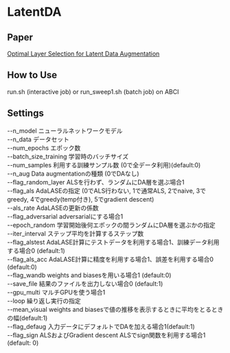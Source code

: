 # LatentDA


## Paper
[Optimal Layer Selection for Latent Data Augmentation](https://arxiv.org/abs/2408.13426)

## How to Use
run.sh (interactive job) or run_sweep1.sh (batch job) on ABCI

## Settings 
--n_model ニューラルネットワークモデル   
--n_data データセット  
--num_epochs エポック数  
--batch_size_training 学習時のバッチサイズ  
--num_samples 利用する訓練サンプル数 (0で全データ利用)(default:0)  
--n_aug Data augmentationの種類 (0でDAなし)  
--flag_random_layer ALSを行わず、ランダムにDA層を選ぶ場合1  
--flag_als AdaLASEの指定 (0でALS行わない, 1で通常ALS, 2でnaive, 3でgreedy, 4でgreedy(temp付き), 5でgradient descent)  
--als_rate AdaLASEの更新の係数  
--flag_adversarial adversarialにする場合1  
--epoch_random 学習開始後何エポックの間ランダムにDA層を選ぶかの指定  
--iter_interval ステップ平均を計算するステップ数  
--flag_alstest AdaLASE計算にテストデータを利用する場合1、訓練データ利用する場合0 (default:1)  
--flag_als_acc AdaLASE計算に精度を利用する場合1、誤差を利用する場合0 (default:0)  
--flag_wandb weights and biasesを用いる場合1 (default:0)  
--save_file 結果のファイルを出力しない場合0 (default:1)  
--gpu_multi マルチGPUを使う場合1  
--loop 繰り返し実行の指定  
--mean_visual weights and biasesで値の推移を表示するときに平均をとるときの幅(default:1)  
--flag_defaug 入力データにデフォルトでDAを加える場合1(default:1)  
--flag_sign ALSおよびGradient descent ALSでsign関数を利用する場合1 (default: 0)  
  
